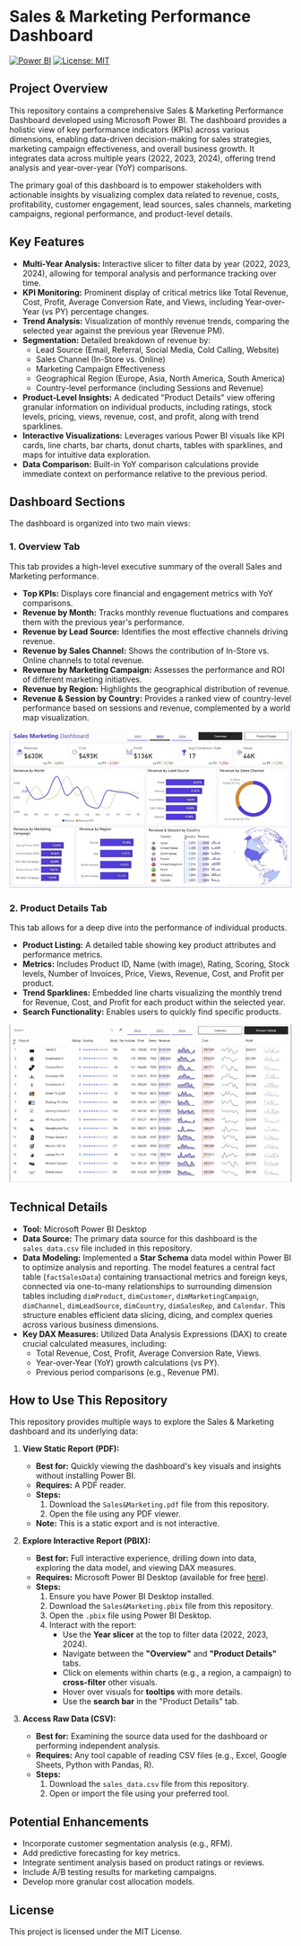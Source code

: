 # Sales & Marketing Performance Dashboard

[![Power BI](https://img.shields.io/badge/Tool-Power%20BI-F2C811?style=for-the-badge&logo=powerbi)](https://powerbi.microsoft.com/)
[![License: MIT](https://img.shields.io/badge/License-MIT-yellow.svg?style=for-the-badge)](https://opensource.org/licenses/MIT)

## Project Overview

This repository contains a comprehensive Sales & Marketing Performance Dashboard developed using Microsoft Power BI. The dashboard provides a holistic view of key performance indicators (KPIs) across various dimensions, enabling data-driven decision-making for sales strategies, marketing campaign effectiveness, and overall business growth. It integrates data across multiple years (2022, 2023, 2024), offering trend analysis and year-over-year (YoY) comparisons.

The primary goal of this dashboard is to empower stakeholders with actionable insights by visualizing complex data related to revenue, costs, profitability, customer engagement, lead sources, sales channels, marketing campaigns, regional performance, and product-level details.

## Key Features

*   **Multi-Year Analysis:** Interactive slicer to filter data by year (2022, 2023, 2024), allowing for temporal analysis and performance tracking over time.
*   **KPI Monitoring:** Prominent display of critical metrics like Total Revenue, Cost, Profit, Average Conversion Rate, and Views, including Year-over-Year (vs PY) percentage changes.
*   **Trend Analysis:** Visualization of monthly revenue trends, comparing the selected year against the previous year (Revenue PM).
*   **Segmentation:** Detailed breakdown of revenue by:
    *   Lead Source (Email, Referral, Social Media, Cold Calling, Website)
    *   Sales Channel (In-Store vs. Online)
    *   Marketing Campaign Effectiveness
    *   Geographical Region (Europe, Asia, North America, South America)
    *   Country-level performance (including Sessions and Revenue)
*   **Product-Level Insights:** A dedicated "Product Details" view offering granular information on individual products, including ratings, stock levels, pricing, views, revenue, cost, and profit, along with trend sparklines.
*   **Interactive Visualizations:** Leverages various Power BI visuals like KPI cards, line charts, bar charts, donut charts, tables with sparklines, and maps for intuitive data exploration.
*   **Data Comparison:** Built-in YoY comparison calculations provide immediate context on performance relative to the previous period.

## Dashboard Sections

The dashboard is organized into two main views:

### 1. Overview Tab

This tab provides a high-level executive summary of the overall Sales and Marketing performance.

*   **Top KPIs:** Displays core financial and engagement metrics with YoY comparisons.
*   **Revenue by Month:** Tracks monthly revenue fluctuations and compares them with the previous year's performance.
*   **Revenue by Lead Source:** Identifies the most effective channels driving revenue.
*   **Revenue by Sales Channel:** Shows the contribution of In-Store vs. Online channels to total revenue.
*   **Revenue by Marketing Campaign:** Assesses the performance and ROI of different marketing initiatives.
*   **Revenue by Region:** Highlights the geographical distribution of revenue.
*   **Revenue & Session by Country:** Provides a ranked view of country-level performance based on sessions and revenue, complemented by a world map visualization.
  
![Dashboard Overview](https://github.com/vincenzomaltese/Sales-Marketing-Performance-Dashboard/blob/main/images/Overview.jpg)
### 2. Product Details Tab

This tab allows for a deep dive into the performance of individual products.

*   **Product Listing:** A detailed table showing key product attributes and performance metrics.
*   **Metrics:** Includes Product ID, Name (with image), Rating, Scoring, Stock levels, Number of Invoices, Price, Views, Revenue, Cost, and Profit per product.
*   **Trend Sparklines:** Embedded line charts visualizing the monthly trend for Revenue, Cost, and Profit for each product within the selected year.
*   **Search Functionality:** Enables users to quickly find specific products.

![Product Details View](https://github.com/vincenzomaltese/Sales-Marketing-Performance-Dashboard/blob/main/images/product_details.jpg)

## Technical Details

*   **Tool:** Microsoft Power BI Desktop
*   **Data Source:** The primary data source for this dashboard is the `sales_data.csv` file included in this repository.
*   **Data Modeling:** Implemented a **Star Schema** data model within Power BI to optimize analysis and reporting. The model features a central fact table (`factSalesData`) containing transactional metrics and foreign keys, connected via one-to-many relationships to surrounding dimension tables including `dimProduct`, `dimCustomer`, `dimMarketingCampaign`, `dimChannel`, `dimLeadSource`, `dimCountry`, `dimSalesRep`, and `Calendar`. This structure enables efficient data slicing, dicing, and complex queries across various business dimensions.
*   **Key DAX Measures:** Utilized Data Analysis Expressions (DAX) to create crucial calculated measures, including:
    *   Total Revenue, Cost, Profit, Average Conversion Rate, Views.
    *   Year-over-Year (YoY) growth calculations (vs PY).
    *   Previous period comparisons (e.g., Revenue PM).

## How to Use This Repository

This repository provides multiple ways to explore the Sales & Marketing dashboard and its underlying data:

1.  **View Static Report (PDF):**
    *   **Best for:** Quickly viewing the dashboard's key visuals and insights without installing Power BI.
    *   **Requires:** A PDF reader.
    *   **Steps:**
        1.  Download the `Sales&Marketing.pdf` file from this repository. 
        2.  Open the file using any PDF viewer.
    *   **Note:** This is a static export and is not interactive.

2.  **Explore Interactive Report (PBIX):**
    *   **Best for:** Full interactive experience, drilling down into data, exploring the data model, and viewing DAX measures.
    *   **Requires:** Microsoft Power BI Desktop (available for free [here](https://powerbi.microsoft.com/en-us/desktop/)).
    *   **Steps:**
        1.  Ensure you have Power BI Desktop installed.
        2.  Download the `Sales&Marketing.pbix` file from this repository.
        3.  Open the `.pbix` file using Power BI Desktop.
        4.  Interact with the report:
            *   Use the **Year slicer** at the top to filter data (2022, 2023, 2024).
            *   Navigate between the **"Overview"** and **"Product Details"** tabs.
            *   Click on elements within charts (e.g., a region, a campaign) to **cross-filter** other visuals.
            *   Hover over visuals for **tooltips** with more details.
            *   Use the **search bar** in the "Product Details" tab.

3.  **Access Raw Data (CSV):**
    *   **Best for:** Examining the source data used for the dashboard or performing independent analysis.
    *   **Requires:** Any tool capable of reading CSV files (e.g., Excel, Google Sheets, Python with Pandas, R).
    *   **Steps:**
        1.  Download the `sales_data.csv` file from this repository.
        2.  Open or import the file using your preferred tool.

## Potential Enhancements

*   Incorporate customer segmentation analysis (e.g., RFM).
*   Add predictive forecasting for key metrics.
*   Integrate sentiment analysis based on product ratings or reviews.
*   Include A/B testing results for marketing campaigns.
*   Develop more granular cost allocation models.


## License

This project is licensed under the MIT License.

